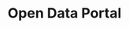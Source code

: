 ---
title: 'Open Data Portal'
slug: 'open-data-portal'
thumbnail: '/assets/images/gallery/'
published: true
categories: [gallery]
content: 'Browse, learn more about, and download the data displayed on Global Forest Watch.'
href: 'http://data.globalforestwatch.org'
href_text: 'Browse data'
href_class: 'btn green medium mobile-friendly'
source: 'World Resources Institute'
filters: 'data, fires, global-forest-watch, maps, mining, palm-oil, satellite-imagery'
---